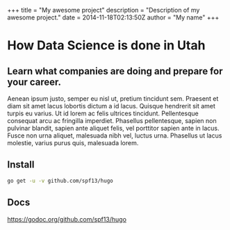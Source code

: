 +++
title = "My awesome project"
description = "Description of my awesome project."
date = 2014-11-18T02:13:50Z
author = "My name"
+++

# How Data Science is done in Utah
## Learn what companies are doing and prepare for your career.
Aenean ipsum justo, semper eu nisl ut, pretium tincidunt sem. Praesent et diam sit amet lacus lobortis dictum a id lacus. Quisque hendrerit sit amet turpis eu varius. Ut id lorem ac felis ultrices tincidunt. Pellentesque consequat arcu ac fringilla imperdiet. Phasellus pellentesque, sapien non pulvinar blandit, sapien ante aliquet felis, vel porttitor sapien ante in lacus. Fusce non urna aliquet, malesuada nibh vel, luctus urna. Phasellus ut lacus molestie, varius purus quis, malesuada lorem.

## Install

```bash
go get -u -v github.com/spf13/hugo
```

## Docs

https://godoc.org/github.com/spf13/hugo